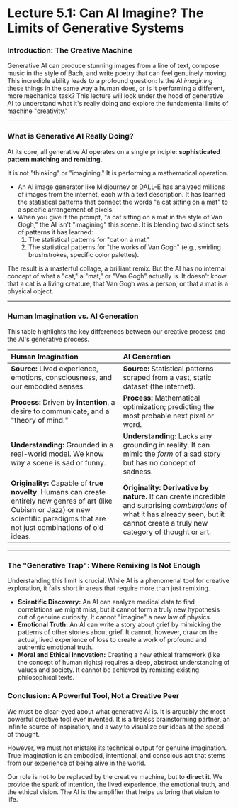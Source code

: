 # Lecture 5.1: Can AI Imagine? The Limits of Generative Systems

### Introduction: The Creative Machine
Generative AI can produce stunning images from a line of text, compose music in the style of Bach, and write poetry that can feel genuinely moving. This incredible ability leads to a profound question: Is the AI *imagining* these things in the same way a human does, or is it performing a different, more mechanical task? This lecture will look under the hood of generative AI to understand what it's really doing and explore the fundamental limits of machine "creativity."

---

### What is Generative AI Really Doing?
At its core, all generative AI operates on a single principle: **sophisticated pattern matching and remixing.**

It is not "thinking" or "imagining." It is performing a mathematical operation.

*   An AI image generator like Midjourney or DALL-E has analyzed millions of images from the internet, each with a text description. It has learned the statistical patterns that connect the words "a cat sitting on a mat" to a specific arrangement of pixels.
*   When you give it the prompt, "a cat sitting on a mat in the style of Van Gogh," the AI isn't "imagining" this scene. It is blending two distinct sets of patterns it has learned:
    1.  The statistical patterns for "cat on a mat."
    2.  The statistical patterns for "the works of Van Gogh" (e.g., swirling brushstrokes, specific color palettes).

The result is a masterful collage, a brilliant remix. But the AI has no internal concept of what a "cat," a "mat," or "Van Gogh" actually is. It doesn't know that a cat is a living creature, that Van Gogh was a person, or that a mat is a physical object.

---

### Human Imagination vs. AI Generation
This table highlights the key differences between our creative process and the AI's generative process.

| **Human Imagination** | **AI Generation** |
| :--- | :--- |
| **Source:** Lived experience, emotions, consciousness, and our embodied senses. | **Source:** Statistical patterns scraped from a vast, static dataset (the internet). |
| **Process:** Driven by **intention**, a desire to communicate, and a "theory of mind." | **Process:** Mathematical optimization; predicting the most probable next pixel or word. |
| **Understanding:** Grounded in a real-world model. We know *why* a scene is sad or funny. | **Understanding:** Lacks any grounding in reality. It can mimic the *form* of a sad story but has no concept of sadness. |
| **Originality:** Capable of **true novelty**. Humans can create entirely new genres of art (like Cubism or Jazz) or new scientific paradigms that are not just combinations of old ideas. | **Originality:** **Derivative by nature.** It can create incredible and surprising *combinations* of what it has already seen, but it cannot create a truly new category of thought or art. |

---

### The "Generative Trap": Where Remixing Is Not Enough
Understanding this limit is crucial. While AI is a phenomenal tool for creative exploration, it falls short in areas that require more than just remixing.

*   **Scientific Discovery:** An AI can analyze medical data to find correlations we might miss, but it cannot form a truly new hypothesis out of genuine curiosity. It cannot "imagine" a new law of physics.
*   **Emotional Truth:** An AI can write a story about grief by mimicking the patterns of other stories about grief. It cannot, however, draw on the actual, lived experience of loss to create a work of profound and authentic emotional truth.
*   **Moral and Ethical Innovation:** Creating a new ethical framework (like the concept of human rights) requires a deep, abstract understanding of values and society. It cannot be achieved by remixing existing philosophical texts.

### Conclusion: A Powerful Tool, Not a Creative Peer
We must be clear-eyed about what generative AI is. It is arguably the most powerful creative tool ever invented. It is a tireless brainstorming partner, an infinite source of inspiration, and a way to visualize our ideas at the speed of thought.

However, we must not mistake its technical output for genuine imagination. True imagination is an embodied, intentional, and conscious act that stems from our experience of being alive in the world.

Our role is not to be replaced by the creative machine, but to **direct it**. We provide the spark of intention, the lived experience, the emotional truth, and the ethical vision. The AI is the amplifier that helps us bring that vision to life.
